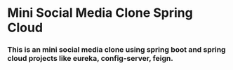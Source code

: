 # Mini Social Media Clone Spring Cloud
### This is an mini social media clone using spring boot and spring cloud projects like eureka, config-server, feign.
